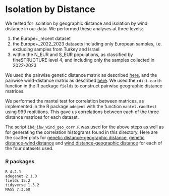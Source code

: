 # Isolation by Distance
We tested for isolation by geographic distance and isolation by wind distance in our data. We performed these analyses at three levels:
1. the Europe+_recent dataset
2. the Europe+_2022_2023 datasets including only European samples, i.e. excluding samples from Turkey and Israel
3. within the N_EUR and S_EUR populations, as classified by fineSTRUCTURE level 4, and including only the samples collected in 2022-2023    

We used the pairwise genetic distance matrix as described [here](../distance_matrix/distance_matrix.md), and the pairwise wind-distance matrix as described [here](../windscape/windscape.md). We used the `rdist.earth` function in the R package `fields` to construct pairwise geographic distance matrices. 

We performed the mantel test for correlation between matrices, as implemented in the R package `adegent` with the function `mantel.randtest` using 999 repititions. This gave us correlations between each of the three distance matrices for each dataset.

The script `ibd_ibw_wind_geo_corr.R` was used for the above steps as well as for generating the correlation histograms found in this directory. Here are the scatter plots for [genetic distance-geographic distance](ibd_dens_compare.pdf), [genetic distance-wind distance](ibw_density_compare.pdf) and [wind distance-geographic distance](corr_wind_geo_dens_compare.pdf) for each of the four datasets used.


### R packages
```
R 4.2.1
adegenet 2.1.0
fields 15.2
tidyverse 1.3.2
MASS 7.3.60
```
